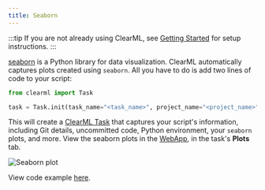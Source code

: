 ```yaml
---
title: Seaborn
---
```


:::tip
If you are not already using ClearML, see [Getting Started](../getting_started/ds/ds_first_steps.md) for setup 
instructions.
:::

[seaborn](https://seaborn.pydata.org/) is a Python library for data visualization. 
ClearML automatically captures plots created using `seaborn`. All you have to do is add two
lines of code to your script:

```python
from clearml import Task

task = Task.init(task_name="<task_name>", project_name="<project_name>")
```

This will create a [ClearML Task](../fundamentals/task.md) that captures your script's information, including Git details,
uncommitted code, Python environment, your `seaborn` plots, and more. View the seaborn plots in the [WebApp](../webapp/webapp_overview.md), 
in the task's **Plots** tab.

![Seaborn plot](../img/integrations_seaborn_plots.png)

View code example [here](https://github.com/clearml/clearml/blob/master/examples/frameworks/matplotlib/matplotlib_example.py). 

